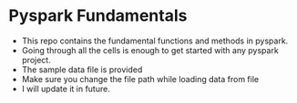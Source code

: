 # Pyspark Fundamentals
- This repo contains the fundamental functions and methods in pyspark.
- Going through all the cells is enough to get started with any pyspark project.
- The sample data file is provided
- Make sure you change the file path while loading data from file
- I will update it in future.
